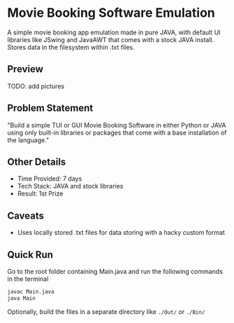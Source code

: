 # Movie Booking Software Emulation
A simple movie booking app emulation made in pure JAVA, with default UI
libraries like JSwing and JavaAWT that comes with a stock JAVA install. Stores
data in the filesystem within .txt files.   

## Preview
TODO: add pictures

## Problem Statement
"Build a simple TUI or GUI Movie Booking Software in either Python or JAVA using
only built-in libraries or packages that come with a base installation of the
language."

## Other Details
* Time Provided: 7 days
* Tech Stack: JAVA and stock libraries
* Result: 1st Prize

## Caveats
* Uses locally stored .txt files for data storing with a hacky custom format

## Quick Run
Go to the root folder containing Main.java and run the following commands in the
terminal  

```bash
javac Main.java
java Main
```
  
Optionally, build the files in a separate directory like `./Out/` or `./Bin/`
